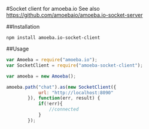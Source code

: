 #Socket client for amoeba.io
See also https://github.com/amoebaio/amoeba.io-socket-server

##Installation
```
npm install amoeba.io-socket-client
```

##Usage
```javascript
var Amoeba = require("amoeba.io");
var SocketClient = require("amoeba-socket-client");

var amoeba = new Amoeba();

amoeba.path("chat").as(new SocketClient({
            url: "http://localhost:8090"
        }), function(err, result) {
            if(!err){
                //connected
            }
        });
```
